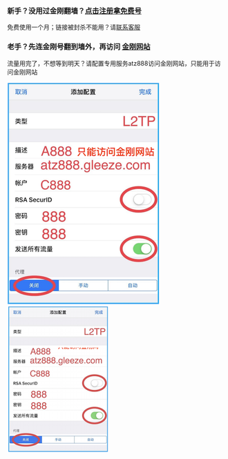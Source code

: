 ### 新手？没用过金刚翻墙？[点击注册拿免费号](https://myfasttrack.org/midman/testfm.php)
免费使用一个月；链接被封杀不能用？请[联系客服](mailto:cs@a2zitpro.com)
### 老手？先连金刚号翻到墙外，再访问 [金刚网站](https://a2zitpro.net/zh)   
流量用完了，不想等到明天？请配置专用服务atz888访问金刚网站，只能用于访问金刚网站

![athird](888.png) 
![athird](setup8882.png) 
